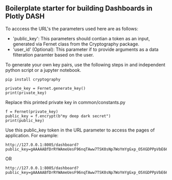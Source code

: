 ## Boilerplate starter for building Dashboards in Plotly DASH
To acccess the URL's the parameters used here are as follows:
 - 'public_key': This parameters should contian a token as an input, generated via Fernet class from the Cryptography package.
 - 'user_id' (Optional): This parameter if to provide arguments as a data filteration paramter based on the user. 

To generate your own key pairs, use the following steps in and independent python script or a jupyter notebook.
```
pip install cryptography
```
```
private_key = Fernet.generate_key()
print(private_key)
```
Replace this printed private key in common/constants.py
```
f = Fernet(private_key)
public_key = f.encrypt(b"my deep dark secret")
print(public_key)
```
Use this public_key token in the URL parameter to access the pages of application. For example:
```
http://127.0.0.1:8005/dashboard?public_key=gAAAAABfDrRYWAmeUesF96nqTAww7TSK0sNp7WoYmYgGxp_O5XGDPPpVbE66bTYjrQrnC8ysYrLY2WmAEbpJhqg3Ntfc5igalUGwv2S1tDgZWl1BfFlyYS0=
```
OR
```
http://127.0.0.1:8005/dashboard?public_key=gAAAAABfDrRYWAmeUesF96nqTAww7TSK0sNp7WoYmYgGxp_O5XGDPPpVbE66bTYjrQrnC8ysYrLY2WmAEbpJhqg3Ntfc5igalUGwv2S1tDgZWl1BfFlyYS0=&user_id=3
```